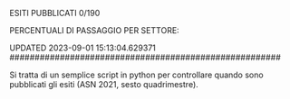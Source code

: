 ESITI PUBBLICATI 0/190 

PERCENTUALI DI PASSAGGIO PER SETTORE:

UPDATED 2023-09-01 15:13:04.629371
###################################################### 

Si tratta di un semplice script in python per controllare quando sono pubblicati gli esiti (ASN 2021, sesto quadrimestre).

